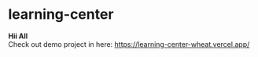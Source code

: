 # learning-center

<b>Hii All</b>
<br>
Check out demo project in here: <a href="https://learning-center-wheat.vercel.app/" target="_blank">https://learning-center-wheat.vercel.app/</a>
